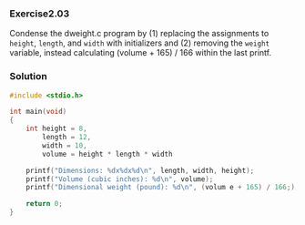 ### Exercise2.03
Condense the dweight.c program by (1) replacing the assignments to `height`, `length`, and `width` with initializers and (2) removing the `weight` variable, instead calculating (volume + 165) / 166 within the last printf.


### Solution
```c
#include <stdio.h>

int main(void)
{
    int height = 8, 
        length = 12, 
        width = 10, 
        volume = height * length * width 

    printf("Dimensions: %dx%dx%d\n", length, width, height);
    printf("Volume (cubic inches): %d\n", volume);
    printf("Dimensional weight (pound): %d\n", (volum e + 165) / 166;);

    return 0;
}
```